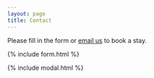 ```yaml
---
layout: page
title: Contact
---
```



Please fill in the form or [email us](mailto:{{site.email}}) to book a stay.

{% include form.html %}

{% include modal.html %}
